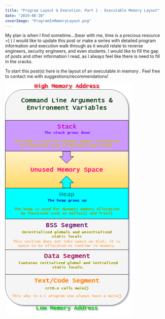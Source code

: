 ```yaml
---
title: "Program Layout & Execution: Part 1 - Executable Memory Layout"
date: "2019-08-30"
coverImage: "ProgramInMemoryLayout.png"
---
```


My plan is when I find sometime...(bear with me, time is a precious resource =) ) I would like to update this post or make a series with detailed program information and execution walk through as it would relate to reverse engineers, security engineers, and even students. I would like to fill the gap of posts and other information I read, as I always feel like there is need to fill in the cracks.

To start this post(s) here is the layout of an executable in memory . Feel free to contact me with suggestions/recommendations!

![](images/ProgramInMemoryLayout.png)
